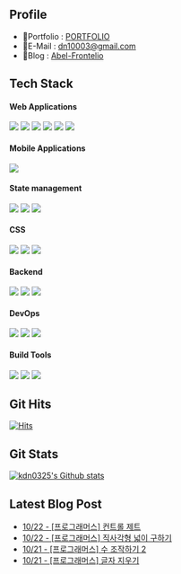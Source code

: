 


## Profile
- 🙂Portfolio : [PORTFOLIO](https://nextjs-abel-frontelio.vercel.app/)
- 📧E-Mail : dn10003@gmail.com
- 🌟Blog : [Abel-Frontelio](https://kdn0325.github.io/)


## Tech Stack


 #### Web Applications
 <p align="left">
<img src="https://img.shields.io/badge/html5-E34F26.svg?style=for-the-badge&logo=html5&logoColor=white" />
<img src="https://img.shields.io/badge/css3-1572B6.svg?style=for-the-badge&logo=css3&logoColor=white" />
<img src="https://img.shields.io/badge/javascript-F7DF1E.svg?style=for-the-badge&logo=javascript&logoColor=white" />
<img src="https://img.shields.io/badge/typescript-3178C6.svg?style=for-the-badge&logo=typescript&logoColor=white" />
<img src="https://img.shields.io/badge/react-61DAFB.svg?style=for-the-badge&logo=react&logoColor=white" />
<img src="https://img.shields.io/badge/nextjs-000000.svg?style=for-the-badge&logo=nextdotjs&logoColor=white" />
</p>
 
 #### Mobile Applications
 <p align="left">
<img src="https://img.shields.io/badge/reactnative-282c35.svg?style=for-the-badge&logo=react&logoColor=white" />
  
 #### State management
 <p align="left">
<img src="https://img.shields.io/badge/redux-764ABC.svg?style=for-the-badge&logo=redux&logoColor=white" />
<img src="https://img.shields.io/badge/recoil-3578E5.svg?style=for-the-badge&logo=recoil&logoColor=white" />
<img src="https://img.shields.io/badge/reactquery-FF4154.svg?style=for-the-badge&logo=reactquery&logoColor=white" />
  
 #### CSS
 <p align="left">
<img src="https://img.shields.io/badge/styledcomponents-DB7093.svg?style=for-the-badge&logo=styledcomponents&logoColor=white" />
<img src="https://img.shields.io/badge/sass-CC6699.svg?style=for-the-badge&logo=sass&logoColor=white" />
<img src="https://img.shields.io/badge/tailwindcss-06B6D4.svg?style=for-the-badge&logo=tailwindcss&logoColor=white" />
 
 
 #### Backend
 <p align="left">
<img src="https://img.shields.io/badge/nodejs-339933.svg?style=for-the-badge&logo=nodedotjs&logoColor=white" />
<img src="https://img.shields.io/badge/django-092E20.svg?style=for-the-badge&logo=django&logoColor=white" />
<img src="https://img.shields.io/badge/firebase-FFCA28.svg?style=for-the-badge&logo=firebase&logoColor=white" />
 
 
 #### DevOps
 <p align="left">
<img src="https://img.shields.io/badge/mysql-4479A1.svg?style=for-the-badge&logo=mysql&logoColor=white" />
<img src="https://img.shields.io/badge/mongodb-47A248.svg?style=for-the-badge&logo=mongodb&logoColor=white" />
<img src="https://img.shields.io/badge/AWS-232F3E.svg?style=for-the-badge&logo=amazon-aws&logoColor=white"  />
 
 
 #### Build Tools
<p align="left">
<img src="https://img.shields.io/badge/eslint-4B32C3.svg?style=for-the-badge&logo=eslint&logoColor=white" />
<img src="https://img.shields.io/badge/prettier-F7B93E.svg?style=for-the-badge&logo=prettier&logoColor=white" />
<img src="https://img.shields.io/badge/webpack-8DD6F9.svg?style=for-the-badge&logo=webpack&logoColor=white" />
</p>

## Git Hits
[![Hits](https://hits.seeyoufarm.com/api/count/incr/badge.svg?url=https%3A%2F%2Fgithub.com%2Fkdn0325%2Fhit-counter&count_bg=%2379C83D&title_bg=%23555555&icon=&icon_color=%23E7E7E7&title=hits&edge_flat=false)](https://hits.seeyoufarm.com)

## Git Stats
[![kdn0325's Github stats](https://github-profile-summary-cards.vercel.app/api/cards/profile-details?username=kdn0325&theme=vue)]((https://github.com/codeisneverodd?tab=repositories))

## Latest Blog Post
 - [10/22 - [프로그래머스] 컨트롤 제트](https://kdn0325.github.io//programmers/150/)
 - [10/22 - [프로그래머스] 직사각형 넓이 구하기](https://kdn0325.github.io//programmers/149/)
 - [10/21 - [프로그래머스] 수 조작하기 2](https://kdn0325.github.io//programmers/148/)
 - [10/21 - [프로그래머스] 글자 지우기](https://kdn0325.github.io//programmers/147/)
